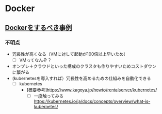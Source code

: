 # Docker

## [Dockerをするべき事例](https://jp.quora.com/%E6%9C%AC%E7%95%AA%E7%92%B0%E5%A2%83%E3%81%A7Docker%E3%82%92%E7%94%A8%E3%81%84%E3%82%B5%E3%83%BC%E3%83%93%E3%82%B9%E3%82%92%E3%82%B3%E3%83%B3%E3%83%86%E3%83%8A%E5%8C%96%E3%81%99%E3%82%8B%E3%81%93%E3%81%A8%E3%81%AB)

### 不明点

- 冗長性が高くなる（VMに対して起動が100倍以上早いため）
  - [ ] VMってなんぞ？
- オンプレ＋クラウドといった構成のクラスタも作りやすいためコストダウンに繋がる
- (kubernetesを導入すれば）冗長性を高めるための仕組みを自動化できる
  - [ ] kubernetes
    - [概要参考]<https://www.kagoya.jp/howto/rentalserver/kubernetes/>
      - [ ] 一度触ってみる<https://kubernetes.io/ja/docs/concepts/overview/what-is-kubernetes/>
